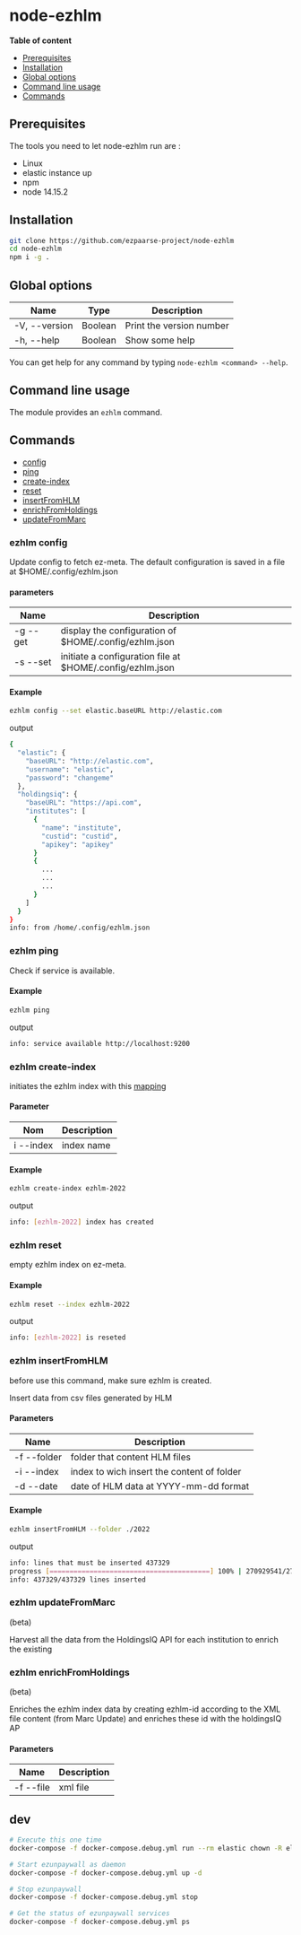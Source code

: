 # node-ezhlm

**Table of content**
- [Prerequisites](#prerequisites)
- [Installation](#installation)
- [Global options](#global-options)
- [Command line usage](#command-line-usage)
- [Commands](#commands)

## Prerequisites

The tools you need to let node-ezhlm run are :
* Linux
* elastic instance up
* npm
* node 14.15.2

## Installation

```bash
git clone https://github.com/ezpaarse-project/node-ezhlm
cd node-ezhlm
npm i -g .
```

 ## Global options
| Name | Type | Description |
| --- | --- | --- |
| -V, --version | Boolean | Print the version number |
| -h, --help | Boolean | Show some help |

You can get help for any command by typing `node-ezhlm <command> --help`.

## Command line usage
The module provides an `ezhlm` command.

## Commands

- [config](#ezhlm-config)
- [ping](#ezhlm-ping)
- [create-index](#ezhlm-create-index)
- [reset](#ezhlm-reset)
- [insertFromHLM](#ezhlm-insertfromhlm)
- [enrichFromHoldings](#ezhlm-enrichfromholdings)
- [updateFromMarc](#ezhlm-updatefrommarc)

### ezhlm config
Update config to fetch ez-meta.
The default configuration is saved in a file at $HOME/.config/ezhlm.json
#### parameters
| Name | Description |
| --- | --- |
| -g --get | display the configuration of $HOME/.config/ezhlm.json |
| -s --set | initiate a configuration file at $HOME/.config/ezhlm.json |
#### Example
```bash
ezhlm config --set elastic.baseURL http://elastic.com
```
output
```bash
{
  "elastic": {
    "baseURL": "http://elastic.com",
    "username": "elastic",
    "password": "changeme"
  },
  "holdingsiq": {
    "baseURL": "https://api.com",
    "institutes": [
      {
        "name": "institute",
        "custid": "custid",
        "apikey": "apikey"
      }
      {
        ...
        ...
        ...
      }
    ]
  }
}
info: from /home/.config/ezhlm.json
```
### ezhlm ping

Check if service is available.

#### Example
```bash
ezhlm ping
```

output
```bash
info: service available http://localhost:9200
```
### ezhlm create-index

initiates the ezhlm index with this [mapping](https://github.com/ezpaarse-project/node-ezhlm/blob/master/index/ezhlm.json) 

#### Parameter
| Nom | Description |
| --- | --- |
| i --index | index name  |
#### Example

```bash
ezhlm create-index ezhlm-2022
```
output
```bash
info: [ezhlm-2022] index has created
```
### ezhlm reset
empty ezhlm index on ez-meta.

#### Example
```bash
ezhlm reset --index ezhlm-2022
```

output
```bash
info: [ezhlm-2022] is reseted
```
### ezhlm insertFromHLM
before use this command, make sure ezhlm is created.

Insert data from csv files generated by HLM
#### Parameters

| Name | Description |
| --- | --- |
| -f --folder | folder that content HLM files |
| -i --index | index to wich insert the content of folder |
| -d --date | date of HLM data at YYYY-mm-dd format |
#### Example
```bash
ezhlm insertFromHLM --folder ./2022
```
output
```bash
info: lines that must be inserted 437329
progress [========================================] 100% | 270929541/270929541 bytes
info: 437329/437329 lines inserted
```

### ezhlm updateFromMarc

(beta)

Harvest all the data from the HoldingsIQ API for each
institution to enrich the existing

### ezhlm enrichFromHoldings

(beta)

Enriches the ezhlm index data by creating ezhlm-id according 
to the XML file content (from Marc Update) and enriches these id with the holdingsIQ AP
#### Parameters

| Name | Description |
| --- | --- |
| -f --file | xml file |


## dev


```bash
# Execute this one time
docker-compose -f docker-compose.debug.yml run --rm elastic chown -R elasticsearch /usr/share/elasticsearch/ 

# Start ezunpaywall as daemon
docker-compose -f docker-compose.debug.yml up -d

# Stop ezunpaywall
docker-compose -f docker-compose.debug.yml stop

# Get the status of ezunpaywall services
docker-compose -f docker-compose.debug.yml ps
```
